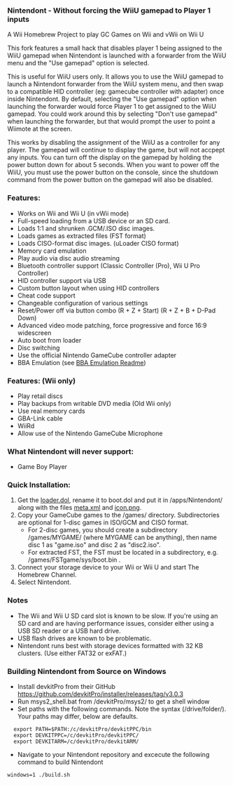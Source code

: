 ### Nintendont - Without forcing the WiiU gamepad to Player 1 inputs
A Wii Homebrew Project to play GC Games on Wii and vWii on Wii U

This fork features a small hack that disables player 1 being assigned to the WiiU gamepad when Nintendont is launched with a forwarder from the WiiU menu and the "Use gamepad" option is selected. 

This is useful for WiiU users only. It allows you to use the WiiU gamepad to launch a Nintendont forwarder from the WiiU system menu, and then swap to a compatible HID controller (eg: gamecube controller with adapter) once inside Nintendont. By default, selecting the "Use gamepad" option when launching the forwarder would force Player 1 to get assigned to the WiiU gamepad. You could work around this by selecting "Don't use gamepad" when launching the forwarder, but that would prompt the user to point a Wiimote at the screen.

This works by disabling the assignment of the WiiU as a controller for any player. The gamepad will continue to display the game, but will not accpept any inputs. You can turn off the display on the gamepad by holding the power button down for about 5 seconds. When you want to power off the WiiU, you must use the power button on the console, since the shutdown command from the power button on the gamepad will also be disabled.

### Features:
* Works on Wii and Wii U (in vWii mode)
* Full-speed loading from a USB device or an SD card.
* Loads 1:1 and shrunken .GCM/.ISO disc images.
* Loads games as extracted files (FST format)
* Loads CISO-format disc images. (uLoader CISO format)
* Memory card emulation
* Play audio via disc audio streaming
* Bluetooth controller support (Classic Controller (Pro), Wii U Pro Controller)
* HID controller support via USB
* Custom button layout when using HID controllers
* Cheat code support
* Changeable configuration of various settings
* Reset/Power off via button combo (R + Z + Start) (R + Z + B + D-Pad Down)
* Advanced video mode patching, force progressive and force 16:9 widescreen
* Auto boot from loader
* Disc switching
* Use the official Nintendo GameCube controller adapter
* BBA Emulation (see [BBA Emulation Readme](BBA_Readme.md))

### Features: (Wii only)
* Play retail discs
* Play backups from writable DVD media (Old Wii only)
* Use real memory cards
* GBA-Link cable
* WiiRd
* Allow use of the Nintendo GameCube Microphone

### What Nintendont will never support:
* Game Boy Player

### Quick Installation:
1. Get the [loader.dol](loader/loader.dol?raw=true), rename it to boot.dol and put it in /apps/Nintendont/ along with the files [meta.xml](nintendont/meta.xml?raw=true) and [icon.png](nintendont/icon.png?raw=true).
2. Copy your GameCube games to the /games/ directory. Subdirectories are optional for 1-disc games in ISO/GCM and CISO format.
   * For 2-disc games, you should create a subdirectory /games/MYGAME/ (where MYGAME can be anything), then name disc 1 as "game.iso" and disc 2 as "disc2.iso".
   * For extracted FST, the FST must be located in a subdirectory, e.g. /games/FSTgame/sys/boot.bin .
3. Connect your storage device to your Wii or Wii U and start The Homebrew Channel.
4. Select Nintendont.

### Notes
* The Wii and Wii U SD card slot is known to be slow. If you're using an SD card and are having performance issues, consider either using a USB SD reader or a USB hard drive.
* USB flash drives are known to be problematic.
* Nintendont runs best with storage devices formatted with 32 KB clusters. (Use either FAT32 or exFAT.)

### Building Nintendont from Source on Windows
* Install devkitPro from their GitHub https://github.com/devkitPro/installer/releases/tag/v3.0.3
* Run msys2_shell.bat from /devkitPro/msys2/ to get a shell window
* Set paths with the following commands. Note the syntax (/drive/folder/). Your paths may differ, below are defaults.
```
  export PATH=$PATH:/c/devkitPro/devkitPPC/bin
  export DEVKITPPC=/c/devkitPro/devkitPPC/
  export DEVKITARM=/c/devkitPro/devkitARM/
```  
* Navigate to your Nintendont repository and excecute the following command to build Nintendont

```windows=1 ./build.sh```
